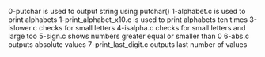 0-putchar is used to output string using putchar()
1-alphabet.c is used to print alphabets
1-print_alphabet_x10.c is used to print alphabets ten times
3-islower.c checks for small letters
4-isalpha.c checks for small letters and large too
5-sign.c shows numbers greater equal or smaller than 0
6-abs.c outputs absolute values
7-print_last_digit.c outputs last number of values
